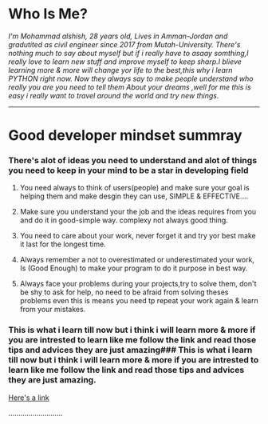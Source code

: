 # Who Is Me?
*I'm Mohammad alshish, 28 years old, Lives in Amman-Jordan and gradutited as civil engineer since 2017 from Mutah-University.
There's nothing much to say about myself but if i really have to asaay somthing,I really love to learn new stuff and improve myself to keep sharp.I blieve learning more & more will change yor life to the best,this why i learn PYTHON right now.
Now they always say to make people understand who really you are you need to tell them About your dreams ,well for me this is easy i really want to travel around the world and try new things.*

---------------------------
# Good developer mindset summray
 
 ### There's alot of ideas you need to understand and alot of things you need to keep in your mind to be a star in developing field

1. You need always to think of users(people) and make sure your goal is helping them and make desgin they can use, SIMPLE & EFFECTIVE....

2. Make sure you understand your the job and the ideas requires from you and do it in good-simple way. complexy not always good thing.

3. You need to care about your work, never forget it and try yor best make it last for the longest time.

4. Always remember a not to overestimated or underestimated your work, Is (Good Enough) to make your program to do it purpose in best way.

5. Always face your problems during your projects,try to solve them, don't be shy to ask for help, no need to be afraid from solving theses problems even this is means you need tp repeat your work again & learn from your mistakes.

### This is what i learn till now but i think i will learn more & more if you are intrested to learn like me follow the link and read those tips and advices they are just amazing### This is what i learn till now but i think i will learn more & more if you are intrested to learn like me follow the link and read those tips and advices they are just amazing.

[Here's a link](https://www.freecodecamp.org/news/learn-the-fundamentals-of-a-good-developer-mindset-in-15-minutes-81321ab8a682/)

...........................






